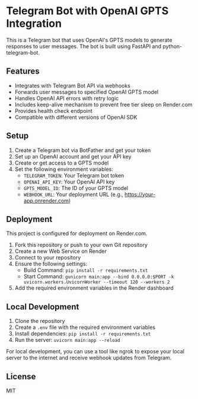 # Telegram Bot with OpenAI GPTS Integration

This is a Telegram bot that uses OpenAI's GPTS models to generate responses to user messages. The bot is built using FastAPI and python-telegram-bot.

## Features

- Integrates with Telegram Bot API via webhooks
- Forwards user messages to specified OpenAI GPTS model
- Handles OpenAI API errors with retry logic
- Includes keep-alive mechanism to prevent free tier sleep on Render.com
- Provides health check endpoint
- Compatible with different versions of OpenAI SDK

## Setup

1. Create a Telegram bot via BotFather and get your token
2. Set up an OpenAI account and get your API key
3. Create or get access to a GPTS model
4. Set the following environment variables:
   - `TELEGRAM_TOKEN`: Your Telegram bot token
   - `OPENAI_API_KEY`: Your OpenAI API key
   - `GPTS_MODEL_ID`: The ID of your GPTS model
   - `WEBHOOK_URL`: Your deployment URL (e.g., https://your-app.onrender.com)

## Deployment

This project is configured for deployment on Render.com.

1. Fork this repository or push to your own Git repository
2. Create a new Web Service on Render
3. Connect to your repository
4. Ensure the following settings:
   - Build Command: `pip install -r requirements.txt`
   - Start Command: `gunicorn main:app --bind 0.0.0.0:$PORT -k uvicorn.workers.UvicornWorker --timeout 120 --workers 2`
5. Add the required environment variables in the Render dashboard

## Local Development

1. Clone the repository
2. Create a `.env` file with the required environment variables
3. Install dependencies: `pip install -r requirements.txt`
4. Run the server: `uvicorn main:app --reload`

For local development, you can use a tool like ngrok to expose your local server to the internet and receive webhook updates from Telegram.

## License

MIT 